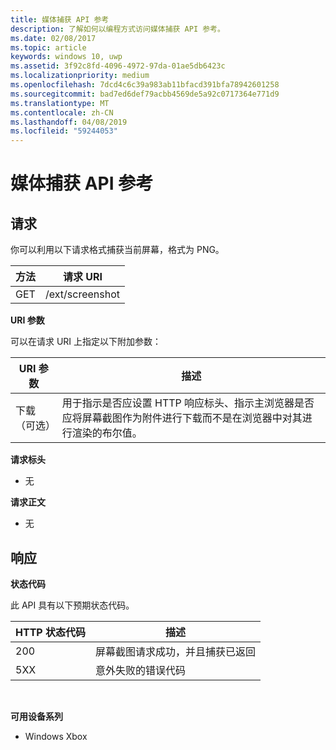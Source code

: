 ```yaml
---
title: 媒体捕获 API 参考
description: 了解如何以编程方式访问媒体捕获 API 参考。
ms.date: 02/08/2017
ms.topic: article
keywords: windows 10, uwp
ms.assetid: 3f92c8fd-4096-4972-97da-01ae5db6423c
ms.localizationpriority: medium
ms.openlocfilehash: 7dcd4c6c39a983ab11bfacd391bfa78942601258
ms.sourcegitcommit: bad7ed6def79acbb4569de5a92c0717364e771d9
ms.translationtype: MT
ms.contentlocale: zh-CN
ms.lasthandoff: 04/08/2019
ms.locfileid: "59244053"
---
```

# <a name="media-capture-api-reference"></a>媒体捕获 API 参考 #

## <a name="request"></a>请求

你可以利用以下请求格式捕获当前屏幕，格式为 PNG。

| 方法        | 请求 URI     | 
| ------------- |-----------------|
| GET           | /ext/screenshot |


**URI 参数**

可以在请求 URI 上指定以下附加参数：


| URI 参数      | 描述     | 
| ------------------ |-----------------|
| 下载（可选）| 用于指示是否应设置 HTTP 响应标头、指示主浏览器是否应将屏幕截图作为附件进行下载而不是在浏览器中对其进行渲染的布尔值。  |

**请求标头**

* 无

**请求正文**

* 无

## <a name="response"></a>响应

**状态代码**

此 API 具有以下预期状态代码。

| HTTP 状态代码   | 描述     | 
| ------------------ |-----------------|
| 200                | 屏幕截图请求成功，并且捕获已返回 |
| 5XX                | 意外失败的错误代码 |
<br>

**可用设备系列**

* Windows Xbox

